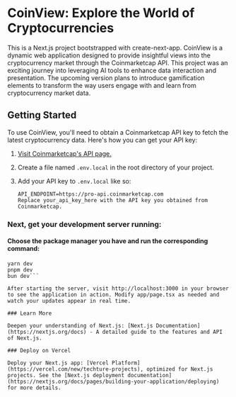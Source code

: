 # CoinView: Explore the World of Cryptocurrencies

This is a Next.js project bootstrapped with create-next-app. CoinView is a dynamic web application designed to provide insightful views into the cryptocurrency market through the Coinmarketcap API. This project was an exciting journey into leveraging AI tools to enhance data interaction and presentation. The upcoming version plans to introduce gamification elements to transform the way users engage with and learn from cryptocurrency market data.

## Getting Started

To use CoinView, you'll need to obtain a Coinmarketcap API key to fetch the latest cryptocurrency data. Here's how you can get your API key:

1. [Visit Coinmarketcap's API page.](https://pro.coinmarketcap.com/)
2. Create a file named `.env.local` in the root directory of your project.
3. Add your API key to `.env.local` like so:

   ```CMC_API_KEY=your_api_key_here
   API_ENDPOINT=https://pro-api.coinmarketcap.com
   Replace your_api_key_here with the API key you obtained from Coinmarketcap.
   ```

### Next, get your development server running:

#### Choose the package manager you have and run the corresponding command:

````npm run dev
yarn dev
pnpm dev
bun dev```

After starting the server, visit http://localhost:3000 in your browser to see the application in action. Modify app/page.tsx as needed and watch your updates appear in real time.

### Learn More

Deepen your understanding of Next.js: [Next.js Documentation](https://nextjs.org/docs) - A detailed guide to the features and API of Next.js.

### Deploy on Vercel

Deploy your Next.js app: [Vercel Platform](https://vercel.com/new/techture-projects), optimized for Next.js projects. See the [Next.js deployment documentation](https://nextjs.org/docs/pages/building-your-application/deploying) for more details.
````
